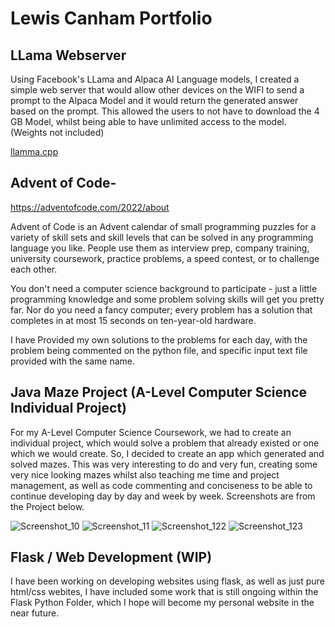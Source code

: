 <h1>Lewis Canham Portfolio</h1>

<h2>LLama Webserver</h2>

Using Facebook's LLama and Alpaca AI Language models, I created a simple web server that would allow other devices on the WIFI to send a prompt to the Alpaca Model and it would return the generated answer based on the prompt. This allowed the users to not have to download the 4 GB Model, whilst being able to have unlimited access to the model.
(Weights not included)

<a href = "https://github.com/ggerganov/llama.cpp">llamma.cpp</a>

<h2>Advent of Code-</h2>

https://adventofcode.com/2022/about

Advent of Code is an Advent calendar of small programming puzzles for a variety of skill sets and skill levels 
that can be solved in any programming language you like. 
People use them as interview prep, company training, university coursework, practice problems, a speed contest, or to challenge each other.

You don't need a computer science background to participate - just a little programming knowledge and some problem solving skills will get you pretty far.
Nor do you need a fancy computer; every problem has a solution that completes in at most 15 seconds on ten-year-old hardware.

I have Provided my own solutions to the problems for each day, with the problem being commented on the python file, and specific input text file provided with the same name.


<h2>Java Maze Project (A-Level Computer Science Individual Project)</h2>

For my A-Level Computer Science Coursework, we had to create an individual project, which would solve a problem that already existed or one which we would create. So,
I decided to create an app which generated and solved mazes. This was very interesting to do and very fun, creating some very nice looking mazes whilst also teaching me
time and project management, as well as code commenting and conciseness to be able to continue developing day by day and week by week. Screenshots are from the Project
below.


![Screenshot_10](https://user-images.githubusercontent.com/39033905/221940052-2783d628-ace0-45bc-a364-6541be472679.png)
![Screenshot_11](https://user-images.githubusercontent.com/39033905/221940068-83d4fefa-acdc-4281-9baf-a360ff6b54f0.png)
![Screenshot_122](https://user-images.githubusercontent.com/39033905/221940076-f848d832-01c5-4987-933d-32830c8efc27.png)
![Screenshot_123](https://user-images.githubusercontent.com/39033905/221940085-9fc6e651-2f07-49ce-9194-c6b70636beb7.png)

<h2>Flask / Web Development (WIP) </h2>

I have been working on developing websites using flask, as well as just pure html/css webites, I have included some work that is still ongoing within the Flask Python Folder, which I hope will become my personal website in the near future.
